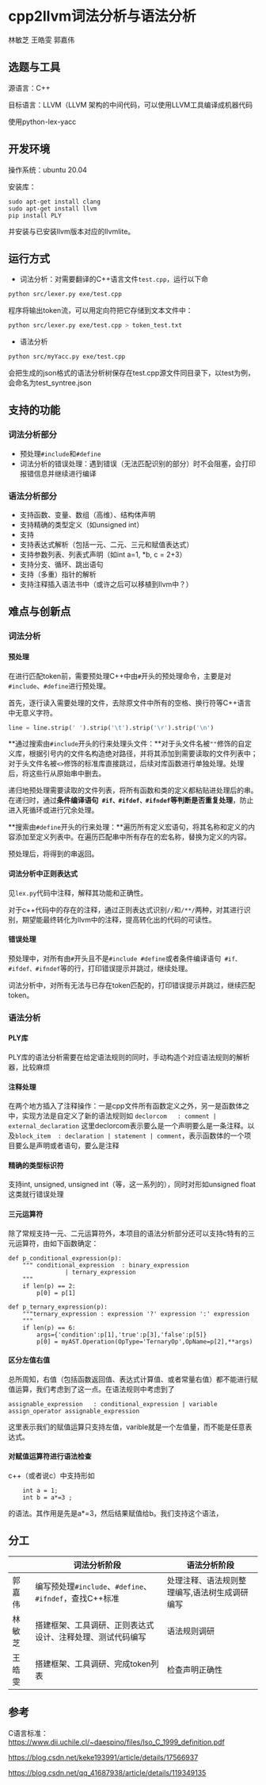 # cpp2llvm词法分析与语法分析

林敏芝 王皓雯 郭嘉伟

## 选题与工具

源语言：C++

目标语言：LLVM（LLVM 架构的中间代码，可以使用LLVM工具编译成机器代码

使用python-lex-yacc

## 开发环境

操作系统：ubuntu 20.04

安装库：

```
sudo apt-get install clang
sudo apt-get install llvm
pip install PLY
```

并安装与已安装llvm版本对应的llvmlite。

## 运行方式
+ 词法分析：对需要翻译的C++语言文件`test.cpp`，运行以下命

``` bash
python src/lexer.py exe/test.cpp
```

程序将输出token流，可以用定向符把它存储到文本文件中：

``` bash
python src/lexer.py exe/test.cpp > token_test.txt
```

+ 语法分析
``` bash
python src/myYacc.py exe/test.cpp
```
会把生成的json格式的语法分析树保存在test.cpp源文件同目录下，以test为例，会命名为test_syntree.json

	

## 支持的功能
### 词法分析部分

+ 预处理`#include`和`#define`
+ 词法分析的错误处理：遇到错误（无法匹配识别的部分）时不会阻塞，会打印报错信息并继续进行编译

### 语法分析部分
+ 支持函数、变量、数组（高维）、结构体声明
+ 支持精确的类型定义（如unsigned int）
+ 支持
+ 支持表达式解析（包括一元、二元、三元和赋值表达式）
+ 支持参数列表、列表式声明（如int a=1, *b, c = 2+3）
+ 支持分支、循环、跳出语句
+ 支持（多重）指针的解析
+ 支持注释插入语法书中（或许之后可以移植到llvm中？）

## 难点与创新点

### 词法分析

#### 预处理

在进行匹配token前，需要预处理C++中由`#`开头的预处理命令，主要是对`#include`、`#define`进行预处理。

首先，逐行读入需要处理的文件，去除原文件中所有的空格、换行符等C++语言中无意义字符。

```python
line = line.strip(' ').strip('\t').strip('\r').strip('\n')
```

**通过搜索由`#include`开头的行来处理头文件：**对于头文件名被`""`修饰的自定义库，根据引号内的文件名构造绝对路径，并将其添加到需要读取的文件列表中；对于头文件名被`<>`修饰的标准库直接跳过，后续对库函数进行单独处理。处理后，将这些行从原始串中删去。

递归地预处理需要读取的文件列表，将所有函数和类的定义都粘贴进处理后的串。在递归时，通过**条件编译语句` #if、#ifdef、#ifndef`等判断是否重复处理**，防止进入死循环或进行冗余处理。

**搜索由`#define`开头的行来处理：**遍历所有定义宏语句，将其名称和定义的内容添加至定义列表中。在遍历匹配串中所有存在的宏名称，替换为定义的内容。

预处理后，将得到的串返回。

#### 词法分析中正则表达式

见`lex.py`代码中注释，解释其功能和正确性。

对于c++代码中的存在的注释，通过正则表达式识别`//`和`/**/`两种，对其进行识别，期望能最终转化为llvm中的注释，提高转化出的代码的可读性。

#### 错误处理

预处理中，对所有由`#`开头且不是`#include #define`或者条件编译语句` #if、#ifdef、#ifndef`等的行，打印错误提示并跳过，继续处理。

词法分析中，对所有无法与已存在token匹配的，打印错误提示并跳过，继续匹配token。

### 语法分析

#### PLY库
PLY库的语法分析需要在给定语法规则的同时，手动构造个对应语法规则的解析器，比较麻烦

#### 注释处理
在两个地方插入了注释操作：一是cpp文件所有函数定义之外，另一是函数体之中，实现方法是自定义了新的语法规则如
```declorcom   : comment | external_declaration```  这里declorcom表示要么是一个声明要么是一条注释。以及```block_item  : declaration | statement | comment```，表示函数体的一个项目要么是声明或者语句，要么是注释

#### 精确的类型标识符
支持int, unsigned, unsigned int（等，这一系列的），同时对形如unsigned float这类就行错误处理

#### 三元运算符
除了常规支持一元、二元运算符外，本项目的语法分析部分还可以支持c特有的三元运算符，由如下函数确定：
```
def p_conditional_expression(p):
    """ conditional_expression  : binary_expression 
                | ternary_expression
    """
    if len(p) == 2:
        p[0] = p[1]
        
def p_ternary_expression(p):
    """ternary_expression : expression '?' expression ':' expression
    """
    if len(p) == 6:
        args={'condition':p[1],'true':p[3],'false':p[5]}
        p[0] = myAST.Operation(OpType='TernaryOp',OpName=p[2],**args)
```

#### 区分左值右值
总所周知，右值（包括函数返回值、表达式计算值、或者常量右值）都不能进行赋值运算，我们考虑到了这一点。在语法规则中考虑到了
```
assignable_expression   : conditional_expression | variable assign_operator assignable_expression
```
这里表示我们的赋值运算只支持左值，varible就是一个左值量，而不能是任意表达式。

#### 对赋值运算符进行语法检查
c++（或者说c）中支持形如
```
    int a = 1;
    int b = a*=3 ;
```
的语法。其作用是先是a*=3，然后结果赋值给b。我们支持这个语法，

## 分工

|        | 词法分析阶段                                               | 语法分析阶段             |
| ------ | ---------------------------------------------------------- | ------------------------ |
| 郭嘉伟 | 编写预处理`#include`、`#define`、`#ifndef`，查找C++标准    | 处理注释、语法规则整理编写,语法树生成调研编写 |
| 林敏芝 | 搭建框架、工具调研、正则表达式设计、注释处理、测试代码编写 | 语法规则调研        |
| 王皓雯 | 搭建框架、工具调研、完成token列表                          |  检查声明正确性     |


## 参考

C语言标准：https://www.dii.uchile.cl/~daespino/files/Iso_C_1999_definition.pdf

https://blog.csdn.net/keke193991/article/details/17566937

https://blog.csdn.net/qq_41687938/article/details/119349135
